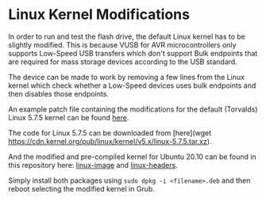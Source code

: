 # Linux Kernel Modifications

In order to run and test the flash drive, the default Linux kernel has to be
slightly modified. This is because VUSB for AVR microcontrollers only supports
Low-Speed USB transfers which don't support Bulk endpoints that are required
for mass storage devices according to the USB standard.

The device can be made to work by removing a few lines from the Linux kernel
which check whether a Low-Speed devices uses bulk endpoints and then disables
those endpoints.

An example patch file containing the modifications for the default (Torvalds)
Linux 5.7.5 kernel can be found [here](./patch).

The code for Linux 5.7.5 can be downloaded from [here](wget https://cdn.kernel.org/pub/linux/kernel/v5.x/linux-5.7.5.tar.xz).

And the modified and pre-compiled kernel for Ubuntu 20.10 can be found in this
repository here: [linux-image](./linux-image-5.7.5_5.7.5-1_amd64.deb) and
[linux-headers](./linux-headers-5.7.5_5.7.5-1_amd64.deb).

Simply install both packages using `sudo dpkg -i <filename>.deb` and then reboot
selecting the modified kernel in Grub.
